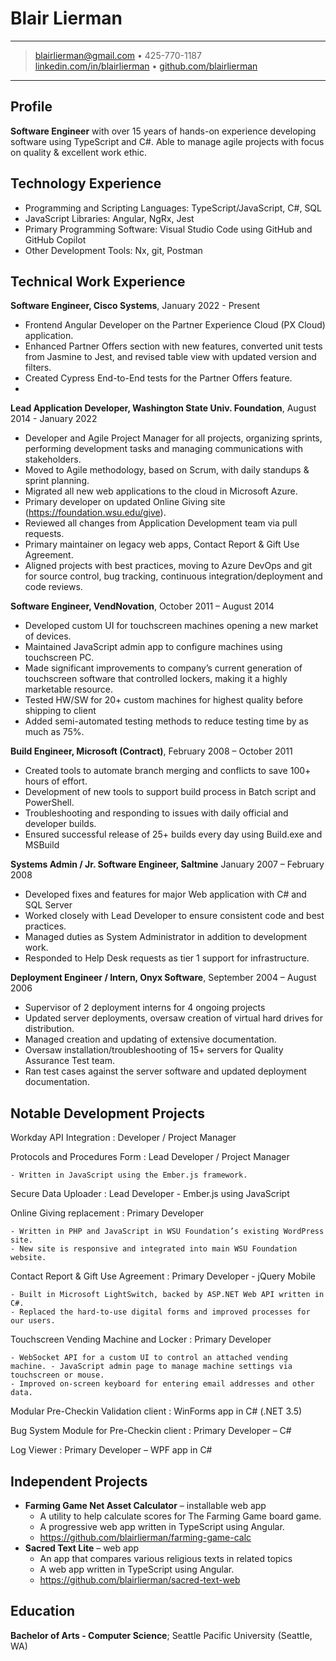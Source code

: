 # Blair Lierman

---

> blairlierman@gmail.com • 425-770-1187\
> [linkedin.com/in/blairlierman](https://www.linkedin.com/in/blairlierman) • [github.com/blairlierman](https:/github.com/blairlierman)

---

## Profile

**Software Engineer** with over 15 years of hands-on experience developing software using TypeScript and C#. Able to manage agile projects with focus on quality & excellent work ethic.

## Technology Experience

- Programming and Scripting Languages: TypeScript/JavaScript, C#, SQL
- JavaScript Libraries: Angular, NgRx, Jest
- Primary Programming Software: Visual Studio Code using GitHub and GitHub Copilot
- Other Development Tools: Nx, git, Postman

## Technical Work Experience

**Software Engineer, Cisco Systems**, January 2022 - Present

- Frontend Angular Developer on the Partner Experience Cloud (PX Cloud) application.
- Enhanced Partner Offers section with new features, converted unit tests from Jasmine to Jest, and revised table view with updated version and filters.
- Created Cypress End-to-End tests for the Partner Offers feature.
-

**Lead Application Developer, Washington State Univ. Foundation**, August 2014 - January 2022

- Developer and Agile Project Manager for all projects, organizing sprints, performing development tasks and managing communications with stakeholders.
- Moved to Agile methodology, based on Scrum, with daily standups & sprint planning.
- Migrated all new web applications to the cloud in Microsoft Azure.
- Primary developer on updated Online Giving site (https://foundation.wsu.edu/give).
- Reviewed all changes from Application Development team via pull requests.
- Primary maintainer on legacy web apps, Contact Report & Gift Use Agreement.
- Aligned projects with best practices, moving to Azure DevOps and git for source control, bug tracking, continuous integration/deployment and code reviews.

**Software Engineer, VendNovation**, October 2011 – August 2014

- Developed custom UI for touchscreen machines opening a new market of devices.
- Maintained JavaScript admin app to configure machines using touchscreen PC.
- Made significant improvements to company’s current generation of touchscreen software that controlled lockers, making it a highly marketable resource.
- Tested HW/SW for 20+ custom machines for highest quality before shipping to client
- Added semi-automated testing methods to reduce testing time by as much as 75%.

**Build Engineer, Microsoft (Contract)**, February 2008 – October 2011

- Created tools to automate branch merging and conflicts to save 100+ hours of effort.
- Development of new tools to support build process in Batch script and PowerShell.
- Troubleshooting and responding to issues with daily official and developer builds.
- Ensured successful release of 25+ builds every day using Build.exe and MSBuild

**Systems Admin / Jr. Software Engineer, Saltmine** January 2007 – February 2008

- Developed fixes and features for major Web application with C# and SQL Server
- Worked closely with Lead Developer to ensure consistent code and best practices.
- Managed duties as System Administrator in addition to development work.
- Responded to Help Desk requests as tier 1 support for infrastructure.

**Deployment Engineer / Intern, Onyx Software**, September 2004 – August 2006

- Supervisor of 2 deployment interns for 4 ongoing projects
- Updated server deployments, oversaw creation of virtual hard drives for distribution.
- Managed creation and updating of extensive documentation.
- Oversaw installation/troubleshooting of 15+ servers for Quality Assurance Test team.
- Ran test cases against the server software and updated deployment documentation.

## Notable Development Projects

Workday API Integration
: Developer / Project Manager

Protocols and Procedures Form
: Lead Developer / Project Manager

    - Written in JavaScript using the Ember.js framework.

Secure Data Uploader
: Lead Developer - Ember.js using JavaScript

Online Giving replacement
: Primary Developer

    - Written in PHP and JavaScript in WSU Foundation’s existing WordPress site.
    - New site is responsive and integrated into main WSU Foundation website.

Contact Report & Gift Use Agreement
: Primary Developer - jQuery Mobile

    - Built in Microsoft LightSwitch, backed by ASP.NET Web API written in C#.
    - Replaced the hard-to-use digital forms and improved processes for our users.

Touchscreen Vending Machine and Locker
: Primary Developer

    - WebSocket API for a custom UI to control an attached vending machine. - JavaScript admin page to manage machine settings via touchscreen or mouse.
    - Improved on-screen keyboard for entering email addresses and other data.

Modular Pre-Checkin Validation client
: WinForms app in C# (.NET 3.5)

Bug System Module for Pre-Checkin client
: Primary Developer – C#

Log Viewer
: Primary Developer – WPF app in C#

## Independent Projects

- **Farming Game Net Asset Calculator** – installable web app
  - A utility to help calculate scores for The Farming Game board game.
  - A progressive web app written in TypeScript using Angular.
  - https://github.com/blairlierman/farming-game-calc
- **Sacred Text Lite** – web app
  - An app that compares various religious texts in related topics
  - A web app written in TypeScript using Angular.
  - https://github.com/blairlierman/sacred-text-web

## Education

**Bachelor of Arts - Computer Science**;
Seattle Pacific University (Seattle, WA)
